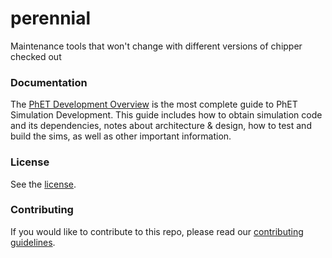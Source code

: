 # perennial

Maintenance tools that won't change with different versions of chipper checked out

### Documentation

The [PhET Development Overview](https://github.com/phetsims/phet-info/blob/main/doc/phet-development-overview.md) is the
most complete guide to PhET Simulation Development. This guide includes how
to obtain simulation code and its dependencies, notes about architecture & design, how to test and build the sims, as
well as other important information.

### License

See the [license](LICENSE).

### Contributing

If you would like to contribute to this repo, please read
our [contributing guidelines](https://github.com/phetsims/community/blob/main/CONTRIBUTING.md).
